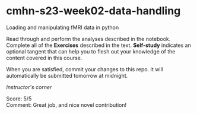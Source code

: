 # cmhn-s23-week02-data-handling
Loading and manipulating fMRI data in python

Read through and perform the analyses described in the notebook. Complete all of the **Exercises** described in the text. **Self-study** indicates an optional tangent that can help you to flesh out your knowledge of the content covered in this course.

When you are satisfied, commit your changes to this repo. It will automatically be submitted tomorrow at midnight.

*Instructor's corner*  

Score: 5/5    
Comment: Great job, and nice novel contribution!     

